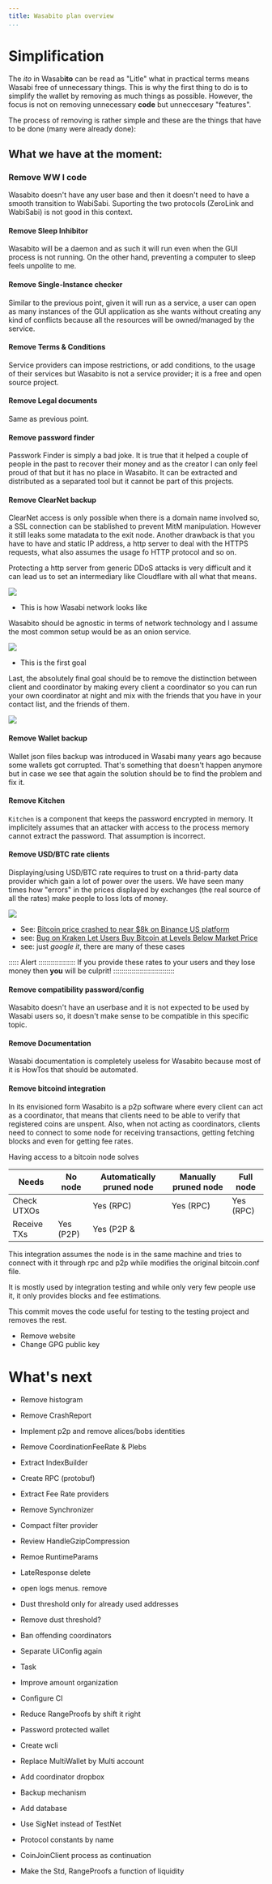 ```yaml
---
title: Wasabito plan overview
...
```


# Simplification

The _ito_ in Wasab**ito** can be read as "Litle" what in practical terms means Wasabi free of unnecessary things. This is why the first thing to do is to simplify
the wallet by removing as much things as possible. However, the focus is not on removing unnecessary **code** but unneccesary "features". 

The process of removing is rather simple and these are the things that have to be done (many were already done):

## What we have at the moment:

### Remove WW I code

Wasabito doesn't have any user base and then it doesn't need to have a smooth transition to WabiSabi. 
Suporting the two protocols (ZeroLink and WabiSabi) is not good in this context.

#### Remove Sleep Inhibitor

Wasabito will be a daemon and as such it will run even when the GUI
process is not running. On the other hand, preventing a computer to sleep feels unpolite to me.

#### Remove Single-Instance checker

Similar to the previous point, given it will run as a service, a user can open as many instances
of the GUI application as she wants without creating any kind of conflicts because all the resources
will be owned/managed by the service.

#### Remove Terms & Conditions

Service providers can impose restrictions, or add conditions, to the usage of their services but Wasabito
is not a service provider; it is a free and open source project.

#### Remove Legal documents

Same as previous point.

#### Remove password finder

Passwork Finder is simply a bad joke. It is true that it helped a couple of people in the past to recover their
money and as the creator I can only feel proud of that but it has no place in Wasabito. It can be extracted and 
distributed as a separated tool but it cannot be part of this projects.

#### Remove ClearNet backup

ClearNet access is only possible when there is a domain name involved so, a SSL connection can be stablished
to prevent MitM manipulation. However it still leaks some matadata to the exit node. 
Another drawback is that you have to have and static IP address, a http server to deal with the HTTPS requests,
what also assumes the usage fo HTTP protocol and so on.

Protecting a http server from generic DDoS attacks is very difficult and it can lead us to set an intermediary
like Cloudflare with all what that means.

![](../../src/images/wasabi_clearnet_backup.png)
 - This is how Wasabi network looks like

Wasabito should be agnostic in terms of network technology and I assume the most common setup would be 
as an onion service.

![](../../src/images/wasabito_simplified_network.png)
  - This is the first goal

Last, the absolutely final goal should be to remove the distinction between client and coordinator by making
every client a coordinator so you can run your own coordinator at night and mix with the friends that you
have in your contact list, and the friends of them.

![](../../src/images/wasabito_envisioned_p2p_network.png)

#### Remove Wallet backup

Wallet json files backup was introduced in Wasabi many years ago because some wallets got corrupted. That's
something that doesn't happen anymore but in case we see that again the solution should be to find the problem 
and fix it.

#### Remove Kitchen

`Kitchen` is a component that keeps the password encrypted in memory. It implicitely assumes that an attacker
with access to the process memory cannot extract the password. That assumption is incorrect.

#### Remove USD/BTC rate clients

Displaying/using USD/BTC rate requires to trust on a thrid-party data provider which gain a lot of power
over the users. We have seen many times how "errors" in the prices displayed by exchanges (the real
source of all the rates) make people to loss lots of money. 

![](../../src/images/bitcoin_price_error.png)

  - See: [Bitcoin price crashed to near $8k on Binance US platform](https://cryptonews.net/news/bitcoin/2331753/)
  - see: [Bug on Kraken Let Users Buy Bitcoin at Levels Below Market Price](https://es.cointelegraph.com/news/bug-on-kraken-let-users-buy-bitcoin-2k-cheaper-and-sell-2k-higher)
  - see: just _google it_, there are many of these cases
  
::::: Alert ::::::::::::::::::
If you provide these rates to your users and they lose money then **you** will be culprit!
::::::::::::::::::::::::::::::

#### Remove compatibility password/config

Wasabito doesn't have an userbase and it is not expected to be used by Wasabi users so, it doesn't make
sense to be compatible in this specific topic.

#### Remove Documentation

Wasabi documentation is completely useless for Wasabito because most of it is HowTos that should be 
automated.

#### Remove bitcoind integration

In its envisioned form Wasabito is a p2p software where every client can act as a coordinator, that 
means that clients need to be able to verify that registered coins are unspent. Also, when not acting
as coordinators, clients need to connect to some node for receiving transactions, getting fetching
blocks and even for getting fee rates. 

Having access to a bitcoin node solves 

| Needs          | No node   | Automatically pruned node   | Manually pruned node   | Full node  |
| -------------- | --------- | --------------------------- | ---------------------- | ---------- |
| Check UTXOs    |           | Yes (RPC)                   | Yes (RPC)              | Yes (RPC)  |
| Receive TXs    | Yes (P2P) | Yes (P2P &                  |                        |            |

This integration assumes the node is in the same machine and
tries to connect with it through rpc and p2p while modifies
the original bitcoin.conf file.

It is mostly used by integration testing and while only very few
people use it, it only provides blocks and fee estimations.

This commit moves the code useful for testing to the testing
project and removes the rest.

* Remove website
* Change GPG public key

# What's next  
* Remove histogram
* Remove CrashReport

* Implement p2p and remove alices/bobs identities
* Remove CoordinationFeeRate & Plebs
* Extract IndexBuilder
* Create RPC (protobuf)
* Extract Fee Rate providers
* Remove Synchronizer
* Compact filter provider
* Review HandleGzipCompression
* Remoe RuntimeParams
* LateResponse delete
* open logs menus. remove
* Dust threshold only for already used addresses
* Remove dust threshold?
* Ban offending coordinators
* Separate UiConfig again
* Task
* Improve amount organization
* Configure CI
* Reduce RangeProofs by shift it right
* Password protected wallet
* Create wcli
* Replace MultiWallet by Multi account
* Add coordinator dropbox
* Backup mechanism
* Add database
* Use SigNet instead of TestNet
* Protocol constants by name
* CoinJoinClient process as continuation
* Make the Std, RangeProofs a function of liquidity

